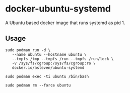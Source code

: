 # docker-ubuntu-systemd

A Ubuntu based docker image that runs systemd as pid 1.


## Usage

```
sudo podman run -d \
   --name ubuntu --hostname ubuntu \
   --tmpfs /tmp --tmpfs /run --tmpfs /run/lock \
   -v /sys/fs/cgroup:/sys/fs/cgroup:ro \
   docker.io/asteven/ubuntu-systemd
```

```
sudo podman exec -ti ubuntu /bin/bash
```

```
sudo podman rm --force ubuntu
```
